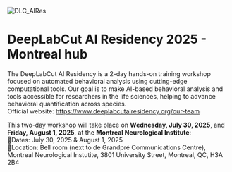 ![DLC_AIRes](https://github.com/user-attachments/assets/222a0b4b-6b7a-4204-a519-526680043124)

# DeepLabCut AI Residency 2025 - Montreal hub
The DeepLabCut AI Residency is a 2-day hands-on training workshop focused on automated behavioral analysis using cutting-edge computational tools. Our goal is to make AI-based behavioral analysis and tools accessible for researchers in the life sciences, helping to advance behavioral quantification across species.<br />
Official website: https://www.deeplabcutairesidency.org/our-team 


This two-day workshop will take place on **Wednesday, July 30, 2025**, and **Friday, August 1, 2025**, at the **Montreal Neurological Institute**:<br />
📅Dates: July 30, 2025 & August 1, 2025<br />
📍Location: Bell room (next to de Grandpré Communications Centre), Montreal Neurological Instutite, 3801 University Street, Montreal, QC, H3A 2B4


